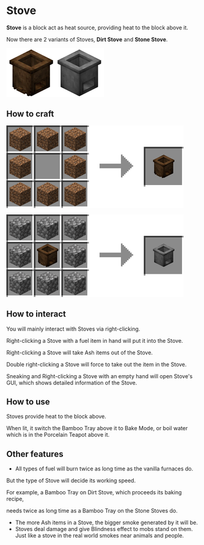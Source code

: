 # Stove

**Stove** is a block act as heat source, providing heat to the block above it.

Now there are 2 variants of Stoves, **Dirt Stove** and **Stone Stove**.

![Dirt Stove and Stone Stove](../.gitbook/assets/blocks-items/stove.png)

## How to craft

![Any Dirts * 8 → Dirt Stove * 1](../.gitbook/assets/recipes/dirt_stove_recipe.png)

![Cobblestones * 8 + Dirt Stove * 1 → Stone Stove * 1](../.gitbook/assets/recipes/stone_stove_recipe.png)

## How to interact
You will mainly interact with Stoves via right-clicking.

Right-clicking a Stove with a fuel item in hand will put it into the Stove.

Right-clicking a Stove will take Ash items out of the Stove.

Double right-clicking a Stove will force to take out the item in the Stove.

Sneaking and Right-clicking a Stove with an empty hand will open Stove's GUI, which shows detailed information of the Stove.

## How to use

Stoves provide heat to the block above.

When lit, it switch the Bamboo Tray above it to Bake Mode, or boil water which is in the Porcelain Teapot above it.

## Other features

* All types of fuel will burn twice as long time as the vanilla furnaces do. 

But the type of Stove will decide its working speed. 

For example, a Bamboo Tray on Dirt Stove, which proceeds its baking recipe, 

needs twice as long time as a Bamboo Tray on the Stone Stoves do. 
* The more Ash items in a Stove, the bigger smoke generated by it will be.
* Stoves deal damage and give Blindness effect to mobs stand on them. Just like a stove in the real world smokes near animals and people.
